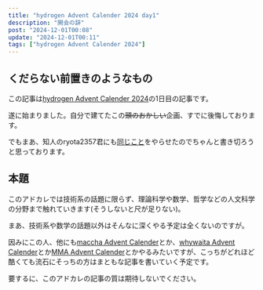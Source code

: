 ```yaml
---
title: "hydrogen Advent Calender 2024 day1"
description: "開会の辞"
post: "2024-12-01T00:08"
update: "2024-12-01T00:11"
tags: ["hydrogen Advent Calender 2024"]
---
```


## くだらない前置きのようなもの

この記事は[hydrogen Advent Calender 2024](https://adventar.org/calendars/10672)の1日目の記事です。

遂に始まりました。自分で建てたこの~~頭のおかしい~~企画、すでに後悔しております。

でもまあ、知人のryota2357君にも[同じこと](https://adventar.org/calendars/10716)をやらせたのでちゃんと書き切ろうと思っております。

## 本題

このアドカレでは技術系の話題に限らず、理論科学や数学、哲学などの人文科学の分野まで触れていきます(そうしないと尺が足りない)。

まあ、技術系や数学の話題以外はそんなに深くやる予定は全くないのですが。

因みにこの人、他にも[maccha Advent Calender](https://adventar.org/calendars/10199)とか、[whywaita Advent Calender](https://adventar.org/calendars/10030)とか[MMA Advent Calender](https://adventar.org/calendars/10770)とかやるみたいですが、こっちがどれほど酷くても流石にそっちの方はまともな記事を書いていく予定です。

要するに、このアドカレの記事の質は期待しないでください。
